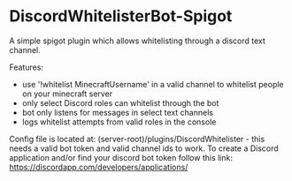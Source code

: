 # DiscordWhitelisterBot-Spigot

A simple spigot plugin which allows whitelisting through a discord text channel.

Features:
- use '!whitelist MinecraftUsername' in a valid channel to whitelist people on your minecraft server
- only select Discord roles can whitelist through the bot
- bot only listens for messages in select text channels
- logs whitelist attempts from valid roles in the console

Config file is located at: (server-root)/plugins/DiscordWhitelister - this needs a valid bot token and valid channel ids to work.
To create a Discord application and/or find your discord bot token follow this link: https://discordapp.com/developers/applications/
